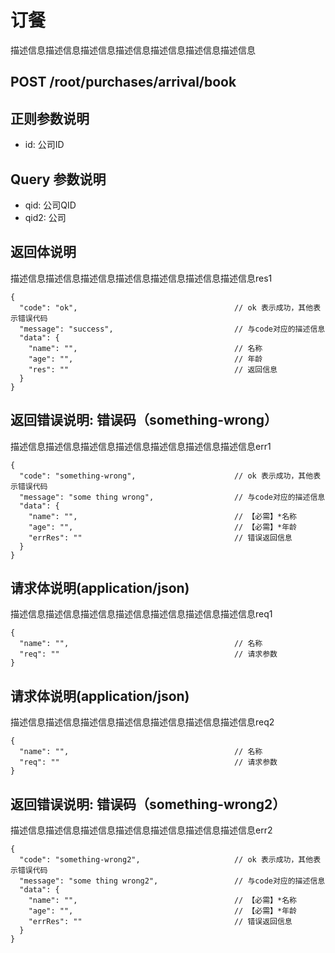 # 订餐
描述信息描述信息描述信息描述信息描述信息描述信息描述信息
## POST /root/purchases/arrival/book

## 正则参数说明
- id: 公司ID

## Query 参数说明
- qid: 公司QID
- qid2: 公司

## 返回体说明

描述信息描述信息描述信息描述信息描述信息描述信息描述信息res1
```json5
{
  "code": "ok",                                   // ok 表示成功，其他表示错误代码
  "message": "success",                           // 与code对应的描述信息
  "data": {
    "name": "",                                   // 名称
    "age": "",                                    // 年龄
    "res": ""                                     // 返回信息
  }
}
```

## 返回错误说明: 错误码（something-wrong）

描述信息描述信息描述信息描述信息描述信息描述信息描述信息err1
```json5
{
  "code": "something-wrong",                      // ok 表示成功，其他表示错误代码
  "message": "some thing wrong",                  // 与code对应的描述信息
  "data": {
    "name": "",                                   // 【必需】*名称
    "age": "",                                    // 【必需】*年龄
    "errRes": ""                                  // 错误返回信息
  }
}
```

## 请求体说明(application/json)

描述信息描述信息描述信息描述信息描述信息描述信息描述信息req1
```json5
{
  "name": "",                                     // 名称
  "req": ""                                       // 请求参数
}
```

## 请求体说明(application/json)

描述信息描述信息描述信息描述信息描述信息描述信息描述信息req2
```json5
{
  "name": "",                                     // 名称
  "req": ""                                       // 请求参数
}
```

## 返回错误说明: 错误码（something-wrong2）

描述信息描述信息描述信息描述信息描述信息描述信息描述信息err2
```json5
{
  "code": "something-wrong2",                     // ok 表示成功，其他表示错误代码
  "message": "some thing wrong2",                 // 与code对应的描述信息
  "data": {
    "name": "",                                   // 【必需】*名称
    "age": "",                                    // 【必需】*年龄
    "errRes": ""                                  // 错误返回信息
  }
}
```